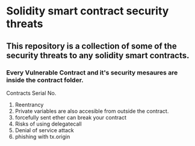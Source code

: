 # Solidity smart contract security threats

## This repository is a collection of some of the security threats to any solidity smart contracts.
### Every Vulnerable Contract and it's security mesaures are inside the contract folder.
Contracts Serial No. 
1. Reentrancy
2. Private variables are also accesible from outside the contract.
3. forcefully sent ether can break your contract 
4. Risks of using delegatecall
5. Denial of service attack
6. phishing with tx.origin



